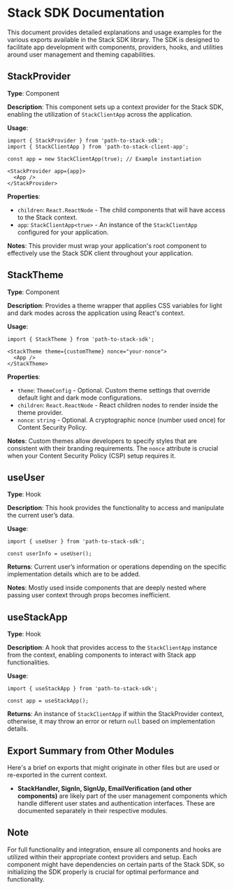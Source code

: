 # Stack SDK Documentation

This document provides detailed explanations and usage examples for the various exports available in the Stack SDK library. The SDK is designed to facilitate app development with components, providers, hooks, and utilities around user management and theming capabilities.

## StackProvider

**Type**: Component

**Description**: This component sets up a context provider for the Stack SDK, enabling the utilization of `StackClientApp` across the application.

**Usage**:
```tsx
import { StackProvider } from 'path-to-stack-sdk';
import { StackClientApp } from 'path-to-stack-client-app';

const app = new StackClientApp(true); // Example instantiation

<StackProvider app={app}>
  <App />
</StackProvider>
```

**Properties**:
- `children`: `React.ReactNode` - The child components that will have access to the Stack context.
- `app`: `StackClientApp<true>` - An instance of the `StackClientApp` configured for your application.

**Notes**: This provider must wrap your application's root component to effectively use the Stack SDK client throughout your application.

## StackTheme

**Type**: Component

**Description**: Provides a theme wrapper that applies CSS variables for light and dark modes across the application using React's context.

**Usage**:
```tsx
import { StackTheme } from 'path-to-stack-sdk';

<StackTheme theme={customTheme} nonce="your-nonce">
  <App />
</StackTheme>
```

**Properties**:
- `theme`: `ThemeConfig` - Optional. Custom theme settings that override default light and dark mode configurations.
- `children`: `React.ReactNode` - React children nodes to render inside the theme provider.
- `nonce`: `string` - Optional. A cryptographic nonce (number used once) for Content Security Policy.

**Notes**: Custom themes allow developers to specify styles that are consistent with their branding requirements. The `nonce` attribute is crucial when your Content Security Policy (CSP) setup requires it.

## useUser

**Type**: Hook

**Description**: This hook provides the functionality to access and manipulate the current user’s data.

**Usage**:
```tsx
import { useUser } from 'path-to-stack-sdk';

const userInfo = useUser();
```

**Returns**: Current user’s information or operations depending on the specific implementation details which are to be added.

**Notes**: Mostly used inside components that are deeply nested where passing user context through props becomes inefficient.

## useStackApp

**Type**: Hook

**Description**: A hook that provides access to the `StackClientApp` instance from the context, enabling components to interact with Stack app functionalities.

**Usage**:
```tsx
import { useStackApp } from 'path-to-stack-sdk';

const app = useStackApp();
```

**Returns**: An instance of `StackClientApp` if within the StackProvider context, otherwise, it may throw an error or return `null` based on implementation details.

## Export Summary from Other Modules

Here's a brief on exports that might originate in other files but are used or re-exported in the current context.

- **StackHandler, SignIn, SignUp, EmailVerification (and other components)** are likely part of the user management components which handle different user states and authentication interfaces. These are documented separately in their respective modules.

## Note

For full functionality and integration, ensure all components and hooks are utilized within their appropriate context providers and setup. Each component might have dependencies on certain parts of the Stack SDK, so initializing the SDK properly is crucial for optimal performance and functionality.